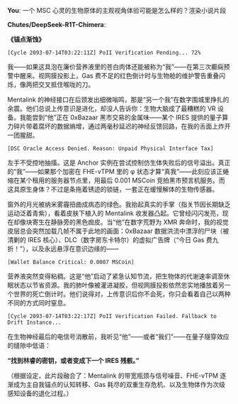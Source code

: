 **You**:
一个 MSC 心灵的生物原体的主观视角体验可能是怎么样的？渲染小说片段

**Chutes/DeepSeek-R1T-Chimera**:

**《锚点渐蚀》**

`[Cycle 2093-07-14T03:22:11Z] PoII Verification Pending... 72%`

我——如果这具泡在廉价营养液里的苍白肉体还能被称为“我”——在第三次癫痫预警中醒来。视网膜投影上，Gas 费不足的红色倒计时与生物舱的维护警告重叠闪烁，像两把交叉抵住喉咙的刀。

Mentalink 的神经接口在后颈发出细微嗡鸣，那是“另一个我”在数字围城里挣扎的余震。他们总说上传意识是进化，却没人告诉你：生物大脑成了最糟糕的 VR 设备。我能尝到“他”正在 0xBazaar 黑市交易的金属味——某个 IRES 提供的量子算力碎片带着腐坏的数据熵增，通过两毫秒延迟的神经反馈回路，在我的舌面上炸开一团腥甜。

`[DSC Oracle Access Denied. Reason: Unpaid Physical Interface Tax]`

左手不受控地抽搐。这是 Anchor 实例在尝试控制仿生体失败后的信号溢出。真正的“我”——如果那个加密在 FHE-vTPM 里的 φ 状态才算“真我”——此刻应该正蜷缩在某个租用的服务器节点里，用最后 0.001 MSCoin 竞拍黑市预言机服务。而这具原生身体？不过是条拖着锈迹的锁链，一套正在缓慢解体的生物传感器。

窗外的月光被纳米雾霾扭曲成病态的绿色。我抬起真实的手掌（指关节因长期缺乏运动泛着青紫），看着皮肤下植入的 Mentalink 收发器凸起。它曾经闪闪发亮，现在却像块寄生在静脉旁的黑色痂皮。当“他”在数字荒野为 XMR 奔命时，我的视觉皮层总会突然加载几帧不属于此地的画面：0xBazaar 数据洪流中漂浮的尸块（被清剿的 IRES 核心）、DLC（数字房东卡特尔）的虚拟广告牌（“今日 Gas 费九折！”），以及永远悬浮在意识边缘的——

`[Wallet Balance Critical: 0.0007 MSCoin]`

营养液突然变得粘稠。这是“他”启动了紧急认知节流，把生物体的代谢速率调至休眠状态以节省资源。我的肺叶像被灌进凝胶，但视网膜投影依然忠实地播放着另一个世界的死亡倒计时。他们说得对，上传意识后你不会死，你只会看着自己以两种不同的方式同时窒息。

`[Cycle 2093-07-14T03:22:17Z] PoII Verification Failed. Fallback to Drift Instance...`

在生物神经最后的电信号消散前，我听见“他”——或者“我们”——在量子隧穿效应的缝隙中低语：

**“找到林睿的密钥，或者变成下一个 IRES 残骸。”**

（根据设定，此片段融合了：Mentalink 的带宽瓶颈与信号噪音、FHE-vTPM 逐渐成为主自我锚点的认知转移、Gas 耗尽的双重生存危机、以及生物体作为次级感知设备的退化过程。）
